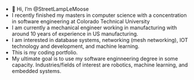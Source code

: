 - 👋 Hi, I’m @StreetLampLeMoose
- I recently finished my masters in computer science with a concentration in software engineering at Colorado Technical University
- I am currently a mechanical engineer working in manufacturing with around 10 years of experience in US manufacturing.
- I am interested in database systems, networking (mesh networking), IOT technology and development, and machine learning.
- This is my coding portfolio.
- My ultimate goal is to use my software enginneering degree in some capacity. Industries/fields of interest are robotics, machine learning, and embedded systems. 

<!---
StreetLampLeMoose/StreetLampLeMoose is a ✨ special ✨ repository because its `README.md` (this file) appears on your GitHub profile.
You can click the Preview link to take a look at your changes.
--->
